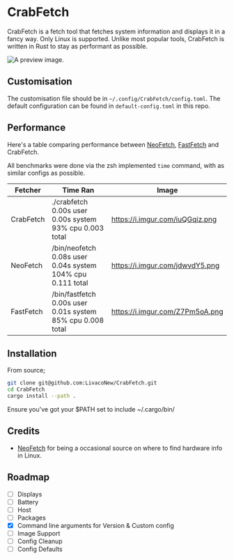 # CrabFetch
CrabFetch is a fetch tool that fetches system information and displays it in a fancy way. Only Linux is supported.
Unlike most popular tools, CrabFetch is written in Rust to stay as performant as possible.

![A preview image.](https://i.imgur.com/dJTl6SU.png)

## Customisation
The customisation file should be in `~/.config/CrabFetch/config.toml`. The default configuration can be found in `default-config.toml` in this repo.

## Performance
Here's a table comparing performance between [NeoFetch](https://github.com/dylanaraps/neofetch), [FastFetch](https://github.com/fastfetch-cli/fastfetch) and CrabFetch.

All benchmarks were done via the zsh implemented `time` command, with as similar configs as possible.

| **Fetcher** | **Time Ran**                                                | **Image**                       |
| ----------- | ----------------------------------------------------------- | ------------------------------- |
| CrabFetch   | ./crabfetch  0.00s user 0.00s system 93% cpu 0.003 total    | https://i.imgur.com/iuQGqiz.png |
| NeoFetch    | /bin/neofetch  0.08s user 0.04s system 104% cpu 0.111 total | https://i.imgur.com/jdwvdY5.png |
| FastFetch   | /bin/fastfetch  0.00s user 0.01s system 85% cpu 0.008 total | https://i.imgur.com/Z7Pm5oA.png |

## Installation
From source;
```sh
git clone git@github.com:LivacoNew/CrabFetch.git
cd CrabFetch
cargo install --path .
```
Ensure you've got your $PATH set to include ~/.cargo/bin/

## Credits
- [NeoFetch](https://github.com/dylanaraps/neofetch) for being a occasional source on where to find hardware info in Linux.

## Roadmap
- [ ] Displays
- [ ] Battery
- [ ] Host
- [ ] Packages
- [x] Command line arguments for Version & Custom config
- [ ] Image Support
- [ ] Config Cleanup
- [ ] Config Defaults
